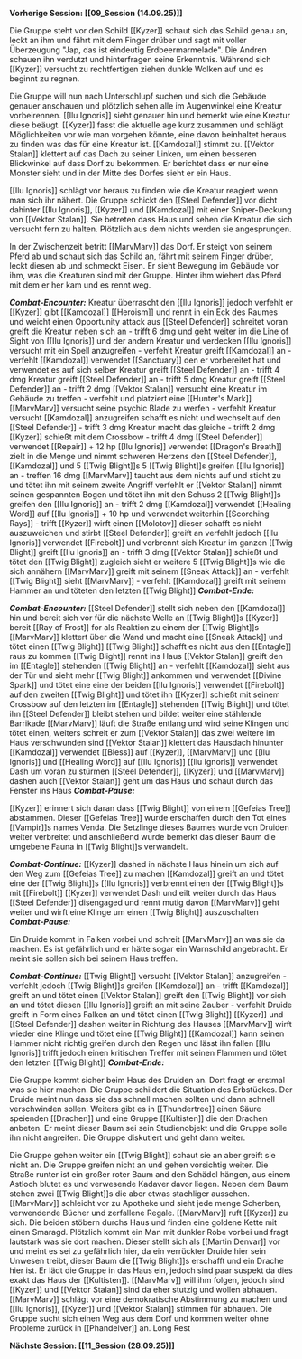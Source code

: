 **Vorherige Session: [[09_Session (14.09.25)]]**

Die Gruppe steht vor den Schild [[Kyzer]] schaut sich das Schild genau an, leckt an ihm und fährt mit dem Finger drüber und sagt mit voller Überzeugung "Jap, das ist eindeutig Erdbeermarmelade". Die Andren schauen ihn verdutzt und hinterfragen seine Erkenntnis. Während sich [[Kyzer]] versucht zu rechtfertigen ziehen dunkle Wolken auf und es beginnt zu regnen.

Die Gruppe will nun nach Unterschlupf suchen und sich die Gebäude genauer anschauen und plötzlich sehen alle im Augenwinkel eine Kreatur vorbeirennen. [[Ilu Ignoris]] sieht genauer hin und bemerkt wie eine Kreatur diese beäugt. [[Kyzer]] fasst die aktuelle age kurz zusammen und schlägt Möglichkeiten vor wie man vorgehen könnte, eine davon beinhaltet heraus zu finden was das für eine Kreatur ist. [[Kamdozal]] stimmt zu. [[Vektor Stalan]] klettert auf das Dach zu seiner Linken, um einen besseren Blickwinkel auf dass Dorf zu bekommen. Er berichtet dass er nur eine Monster sieht und in der Mitte des Dorfes sieht er ein Haus.

[[Ilu Ignoris]] schlägt vor heraus zu finden wie die Kreatur reagiert wenn man sich ihr nähert. Die Gruppe schickt den [[Steel Defender]] vor dicht dahinter [[Ilu Ignoris]], [[Kyzer]] und [[Kamdozal]] mit einer Sniper-Deckung von [[Vektor Stalan]]. Sie betreten dass Haus und sehen die Kreatur die sich versucht fern zu halten. Plötzlich aus dem nichts werden sie angesprungen.

In der Zwischenzeit betritt [[MarvMarv]] das Dorf. Er steigt von seinem Pferd ab und schaut sich das Schild an, fährt mit seinem Finger drüber, leckt diesen ab und schmeckt Eisen. Er sieht Bewegung im Gebäude vor ihm, was die Kreaturen sind mit der Gruppe. Hinter ihm wiehert das Pferd mit dem er her kam und es rennt weg.

***Combat-Encounter:***
Kreatur überrascht den [[Ilu Ignoris]] jedoch verfehlt er
[[Kyzer]] gibt [[Kamdozal]] [[Heroism]] und rennt in ein Eck des Raumes und weicht einen Opportunity attack aus
[[Steel Defender]] schreitet voran greift die Kreatur neben sich an - trifft 6 dmg
und geht weiter im die Line of Sight von [[Ilu Ignoris]] und der andern Kreatur und verdecken
[[Ilu Ignoris]] versucht mit ein Spell anzugreifen - verfehlt
Kreatur greift [[Kamdozal]] an - verfehlt
[[Kamdozal]] verwendet [[Sanctuary]] den er vorbereitet hat und verwendet es auf sich selber
Kreatur greift [[Steel Defender]] an - trifft 4 dmg
Kreatur greift [[Steel Defender]] an - trifft 5 dmg
Kreatur greift [[Steel Defender]] an - trifft 2 dmg
[[Vektor Stalan]] versucht eine Kreatur im Gebäude zu treffen - verfehlt
und platziert eine [[Hunter's Mark]]
[[MarvMarv]] versucht seine psychic Blade zu werfen - verfehlt
Kreatur versucht [[Kamdozal]] anzugreifen schafft es  nicht und wechselt auf den [[Steel Defender]] - trifft 3 dmg
Kreatur macht das gleiche - trifft 2 dmg
[[Kyzer]] schießt mit dem Crossbow - trifft 4 dmg
[[Steel Defender]] verwendet [[Repair]] + 12 hp
[[Ilu Ignoris]] verwendet [[Dragon's Breath]] zielt in die Menge und nimmt schweren Herzens den [[Steel Defender]], [[Kamdozal]] und 5 [[Twig Blight]]s
5 [[Twig Blight]]s greifen [[Ilu Ignoris]] an - treffen 16 dmg
[[MarvMarv]] taucht aus dem nichts auf und sticht zu und tötet ihn
mit seinem zweite Angriff verfehlt er
[[Vektor Stalan]] nimmt seinen gespannten Bogen und tötet ihn mit den Schuss
2 [[Twig Blight]]s greifen den [[Ilu Ignoris]] an - trifft 2 dmg
[[Kamdozal]] verwendet [[Healing Word]] auf [[Ilu Ignoris]] + 10 hp
und verwendet weiterhin [[Scorching Rays]] - trifft
[[Kyzer]] wirft einen [[Molotov]] dieser schafft es nicht auszuweichen und stirbt
[[Steel Defender]] greift an verfehlt jedoch
[[Ilu Ignoris]] verwendet [[Firebolt]] und verbrennt sich Kreatur im ganzen
[[Twig Blight]] greift [[Ilu Ignoris]] an -  trifft 3 dmg
[[Vektor Stalan]] schießt und tötet den [[Twig Blight]]
zugleich sieht er weitere 5 [[Twig Blight]]s wie die sich annähern
[[MarvMarv]] greift mit seinem [[Sneak Attack]] an - verfehlt
[[Twig Blight]] sieht [[MarvMarv]] - verfehlt
[[Kamdozal]] greift mit seinem Hammer an und töteten den letzten [[Twig Blight]]
***Combat-Ende:***

***Combat-Encounter:***
[[Steel Defender]] stellt sich neben den [[Kamdozal]] hin und bereit sich vor für die nächste Welle an [[Twig Blight]]s
[[Kyzer]] bereit [[Ray of Frost]] for als Reaktion zu einem der [[Twig Blight]]s
[[MarvMarv]] klettert über die Wand und macht eine [[Sneak Attack]] und tötet einen [[Twig Blight]]
[[Twig Blight]] schafft es nicht aus den [[Entagle]] raus zu kommen 
[[Twig Blight]] rennt ins Haus
[[Vektor Stalan]] greift den im [[Entagle]] stehenden [[Twig Blight]] an - verfehlt
[[Kamdozal]] sieht aus der Tür und sieht mehr [[Twig Blight]] ankommen und verwendet [[Divine Spark]] und tötet eine eine der beiden
[[Ilu Ignoris]] verwendet [[Firebolt]] auf den zweiten [[Twig Blight]] und tötet ihn
[[Kyzer]] schießt mit seinem Crossbow auf den letzten im [[Entagle]] stehenden [[Twig Blight]] und tötet ihn
[[Steel Defender]] bleibt stehen und bildet weiter eine stählende Barrikade 
[[MarvMarv]] läuft die Straße entlang und wird seine Klingen und tötet einen, weiters schreit er zum [[Vektor Stalan]] das zwei weitere im Haus verschwunden sind
[[Vektor Stalan]] klettert das Hausdach hinunter
[[Kamdozal]] verwendet [[Bless]] auf [[Kyzer]], [[MarvMarv]] und [[Ilu Ignoris]] und [[Healing Word]] auf [[Ilu Ignoris]]
[[Ilu Ignoris]] verwendet Dash um voran zu stürmen
[[Steel Defender]], [[Kyzer]] und [[MarvMarv]] dashen auch
[[Vektor Stalan]] geht um das Haus und schaut durch das Fenster ins Haus
***Combat-Pause:***

[[Kyzer]] erinnert sich daran dass [[Twig Blight]] von einem [[Gefeias Tree]] abstammen. Dieser [[Gefeias Tree]] wurde erschaffen durch den Tot eines [[Vampir]]s names Venda. Die Setzlinge dieses Baumes wurde von Druiden weiter verbreitet und anschließend wurde bemerkt das dieser Baum die umgebene Fauna in [[Twig Blight]]s verwandelt.

***Combat-Continue:***
[[Kyzer]] dashed in nächste Haus hinein um sich auf den Weg zum [[Gefeias Tree]] zu machen 
[[Kamdozal]] greift an und tötet eine der [[Twig Blight]]s
[[Ilu Ignoris]] verbrennt einen der [[Twig Blight]]s mit [[Firebolt]]
[[Kyzer]] verwendet Dash und eilt weiter durch das Haus
[[Steel Defender]] disengaged und rennt mutig davon
[[MarvMarv]] geht weiter und wirft eine Klinge um einen [[Twig Blight]] auszuschalten
***Combat-Pause:***

Ein Druide kommt in Falken vorbei und schreit [[MarvMarv]] an was sie da machen. Es ist gefährlich und er hätte sogar ein Warnschild angebracht. Er meint sie sollen sich bei seinem Haus treffen.

***Combat-Continue:***
[[Twig Blight]] versucht [[Vektor Stalan]] anzugreifen - verfehlt jedoch
[[Twig Blight]]s greifen [[Kamdozal]] an - trifft 
[[Kamdozal]] greift an und tötet einen
[[Vektor Stalan]] greift den [[Twig Blight]] vor sich an und tötet diesen
[[Ilu Ignoris]] greift an mit seine Zauber - verfehlt
Druide greift in Form eines Falken an und tötet einen [[Twig Blight]]
[[Kyzer]] und [[Steel Defender]] dashen weiter in Richtung des Hauses
[[MarvMarv]] wirft wieder eine Klinge und tötet eine [[Twig Blight]]
[[Kamdozal]] kann seinen Hammer nicht richtig greifen durch den Regen und lässt ihn fallen
[[Ilu Ignoris]] trifft jedoch einen kritischen Treffer mit seinen Flammen und tötet den letzten [[Twig Blight]]
***Combat-Ende:***

Die Gruppe kommt sicher beim Haus des Druiden an. Dort fragt er erstmal was sie hier machen. Die Gruppe schildert die Situation des Erbstückes. Der Druide meint nun dass sie das schnell machen sollten und dann schnell verschwinden sollen. Weiters gibt es in [[Thundertree]] einen Säure speienden [[Drachen]] und eine Gruppe [[Kultisten]] die den Drachen anbeten. Er meint dieser Baum sei sein Studienobjekt und die Gruppe solle ihn nicht angreifen. Die Gruppe diskutiert und geht dann weiter.

Die Gruppe gehen weiter ein [[Twig Blight]] schaut sie an aber greift sie nicht an. Die Gruppe greifen nicht an und gehen vorsichtig weiter. Die Straße runter ist ein großer roter Baum and den Schädel hängen, aus einem Astloch blutet es und verwesende Kadaver davor liegen. Neben dem Baum stehen zwei [[Twig Blight]]s die aber etwas stachliger aussehen. [[MarvMarv]] schleicht vor zu Apotheke und sieht jede menge Scherben, verwendende Bücher und zerfallene Regale. [[MarvMarv]] ruft [[Kyzer]] zu sich. Die beiden stöbern durchs Haus und finden eine goldene Kette mit einen Smaragd.  Plötzlich kommt ein Man mit dunkler Robe vorbei und fragt lautstark was sie dort machen. Dieser stellt sich als [[Martin Denvar]] vor und meint es sei zu gefährlich hier, da ein verrückter Druide hier sein Unwesen treibt, dieser Baum die [[Twig Blight]]s erschafft und ein Drache hier ist. Er lädt die Gruppe in das Haus ein, jedoch sind paar suspekt da dies exakt das Haus der [[Kultisten]]. [[MarvMarv]] will ihm folgen, jedoch sind [[Kyzer]] und [[Vektor Stalan]] sind da eher stutzig und wollen abhauen. [[MarvMarv]] schlägt vor eine demokratische Abstimmung zu machen und [[Ilu Ignoris]], [[Kyzer]] und [[Vektor Stalan]] stimmen für abhauen. Die Gruppe sucht sich einen Weg aus dem Dorf und kommen weiter ohne Probleme zurück in [[Phandelver]] an. Long Rest

**Nächste Session: [[11_Session (28.09.25)]]**